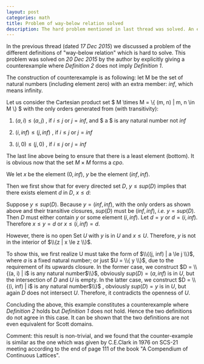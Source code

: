 ```yaml
---
layout: post
categories: math
title: Problem of way-below relation solved
description: The hard problem mentioned in last thread was solved. An elaborate counterexample is given to show the in-equivalence of two definitions.
---
```

 
In the previous thread (dated *17 Dec 2015*) we discussed a problem of the different definitions
of "way-below relation" which is hard to solve. This problem was solved on *20 Dec 2015* by the author by 
explicitly giving a counterexample where *Definition 2* does not imply *Definition 1*.
 
The construction of counterexample is as following: let M be the set of natural numbers (including element zero) with 
an extra member: $inf$, which means infinity.

Let us consider the Cartesian product set $ M \times M = \\{ (m, n) | m, n \in M \\} $ with the only 
orders generated from (with transitivity):
 
1. $(a, i) \le (a, j)$      , if $i \le j$ or $j = inf$, and $ a $ is any natural number not $inf$
  
2. $(i, inf) \le (j, inf)$  , if $i \le j$ or $j = inf$
  
3. $(i, 0) \le (j, 0)$      , if $i \le j$ or $j = inf$

The last line above being to ensure that there is a least element (bottom). It is obvious now that the set
$M \times M$ forms a *cpo*.
 
We let $x$ be the element $(0, inf)$, $y$ be the element $(inf, inf)$.
 
Then we first show that for every directed set $D$, $y \le sup(D)$ implies that there exists element $d$ in $D$, 
$x \le d$:

Suppose $y \le sup(D)$. Because $y = (inf, inf)$, with the only orders as shown above and their transitive closures,
$sup(D)$ must be $(inf, inf)$, *i.e.* $y = sup(D)$. Then $D$ must either contain $y$ or some element $(i, inf)$. Let 
$d = y$ or $d = (i, inf)$. Therefore $x \le y = d$ or $x \le (i, inf) = d$.
 
However, there is no open Set $U$ with $y$ is in $U$ and $x \le U$. Therefore, $y$ is not in the interior of 
$\\{z | x \le z \\}$.

To show this, we first realize U must take the form of $\\{(j, inf) | a \le j \\}$, where $a$ is a fixed 
natural number; or just $U = \\{ y \\}$, due to the requirement of its upwards closure. In the former case, we construct 
$D = \\{(a, i) | i$ is any natural number$\\}$, obviously $sup(D) = (a, inf)$ is in $U$, but the intersection 
of $D$ and $U$ is empty. In the latter case, we construct $D = \\{(i, inf) | i$ is any natural number$\\}$
, obviously $sup(D) = y$ is in $U$, but again $D$ does not intersect $U$. Therefore, it contradicts the openness of $U$.


Concluding the above, this example constitutes a counterexample where *Definition 2* holds but *Definition 1* does not hold. Hence 
the two definitions do not agree in this case. It can be shown that the two definitions are not even equivalent for Scott 
domains.

Comment: this result is non-trivial, and we found that the counter-example is similar as the one which was given 
by C.E.Clark in 1976 on SCS-21 meeting according to the end of page 111 of the book "A Compendium of Continuous Lattices".


 